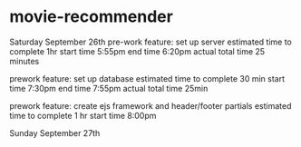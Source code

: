 # movie-recommender

Saturday September 26th
pre-work feature: set up server
estimated time to complete 1hr
start time 5:55pm
end time 6:20pm
actual total time 25 minutes

prework feature: set up database
estimated time to complete 30 min
start time 7:30pm
end time 7:55pm
actual total time 25min

prework feature: create ejs framework and header/footer partials
estimated time to complete 1 hr
start time 8:00pm

Sunday September 27th